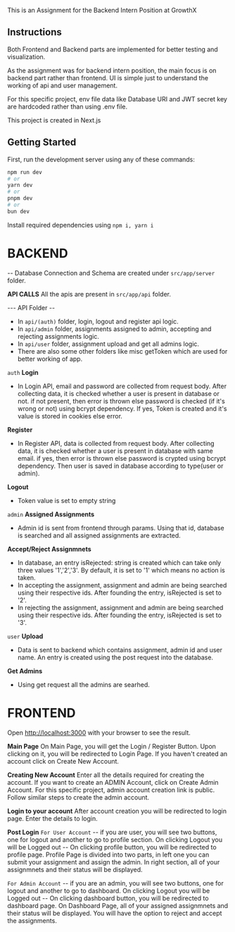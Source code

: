This is an Assignment for the Backend Intern Position at GrowthX

## Instructions
Both Frontend and Backend parts are implemented for better testing and visualization.

As the assignment was for backend intern position, the main focus is on backend part rather than frontend. UI is simple just to understand the working of api and user management.

For this specific project, env file data like Database URI and JWT secret key are hardcoded rather than using .env file.

This project is created in Next.js

## Getting Started

First, run the development server using any of these commands:

```bash
npm run dev
# or
yarn dev
# or
pnpm dev
# or
bun dev
```

Install required dependencies using ``` npm i, yarn i ```

# BACKEND
-- Database Connection and Schema are created under `src/app/server` folder.

**API CALLS**
All the apis are present in `src/app/api` folder.

--- API Folder --
- In `api/(auth)` folder, login, logout and register api logic.
- In `api/admin` folder, assignments assigned to admin, accepting and rejecting assignments logic.
- In `api/user` folder, assignment upload and get all admins logic.
- There are also some other folders like misc getToken which are used for better working of app.

```auth```
**Login**
- In Login API, email and password are collected from request body. After collecting data, it is checked whether a user is present in database or not. if not present, then error is thrown else password is checked (if it's wrong or not) using bcrypt dependency. If yes, Token is created and it's value is stored in cookies else error.

**Register**
- In Register API, data is collected from request body. After collecting data, it is checked whether a user is present in database with same email. if yes, then error is thrown else password is crypted using bcrypt dependency. Then user is saved in database according to type(user or admin).

**Logout**
- Token value is set to empty string

```admin```
**Assigned Assignments**
- Admin id is sent from frontend through params. Using that id, database is searched and all assigned assignments are extracted.
  
**Accept/Reject Assignmnets**
- In database, an entry isRejected: string is created which can take only three values '1','2','3'. By default, it is set to '1' which means no action is taken.
- In accepting the assignment, assignment and admin are being searched using their respective ids. After founding the entry, isRejected is set to '2'.
- In rejecting the assignment, assignment and admin are being searched using their respective ids. After founding the entry, isRejected is set to '3'.

```user```
**Upload**
- Data is sent to backend which contains assignment, admin id and user name. An entry is created using the post request into the database.

**Get Admins**
- Using get request all the admins are searhed.

# FRONTEND
Open [http://localhost:3000](http://localhost:3000) with your browser to see the result.

**Main Page**
On Main Page, you will get the Login / Register Button. Upon clicking on it, you will be redirected to Login Page. If you haven't created an account click on Create New Account.

**Creating New Account**
Enter all the details required for creating the account. If you want to create an ADMIN Account, click on Create Admin Account. For this specific project, admin account creation link is public. Follow similar steps to create the admin account.

**Login to your account**
After account creation you will be redirected to login page. Enter the details to login.

**Post Login**
```For User Account```
-- if you are user, you will see two buttons, one for logout and another to go to profile section. On clicking Logout you will be Logged out
-- On clicking profile button, you will be redirected to profile page. Profile Page is divided into two parts, in left one you can submit your assignment and assign the admin. In right section, all of your assignmnets and their status will be displayed.

```For Admin Account```
-- if you are an admin, you will see two buttons, one for logout and another to go to dashboard. On clicking Logout you will be Logged out
-- On clicking dashboard button, you will be redirected to dashboard page. On Dashboard Page, all of your assigned assignmnets and their status will be displayed. You will have the option to reject and accept the assignments.